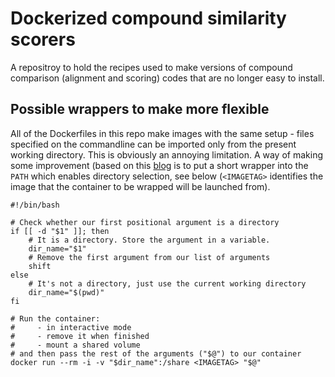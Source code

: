 # Dockerized compound similarity scorers

A repositroy to hold the recipes used to make versions of compound comparison (alignment and scoring) codes that are no longer easy to install.


## Possible wrappers to make more flexible

All of the Dockerfiles in this repo make images with the same setup - files specified on the commandline can be imported only from the present working directory. This is obviously an annoying limitation.
A way of making some improvement (based on this [blog](https://blog.smallsec.ca/dockerizing-cli-tools/) is to put a short wrapper into the `PATH` which enables directory selection, see below (`<IMAGETAG>` identifies the image that the container to be wrapped will be launched from).

```
#!/bin/bash

# Check whether our first positional argument is a directory
if [[ -d "$1" ]]; then
    # It is a directory. Store the argument in a variable.
    dir_name="$1"
    # Remove the first argument from our list of arguments
    shift
else
    # It's not a directory, just use the current working directory
    dir_name="$(pwd)"
fi

# Run the container:
#     - in interactive mode
#     - remove it when finished
#     - mount a shared volume
# and then pass the rest of the arguments ("$@") to our container
docker run --rm -i -v "$dir_name":/share <IMAGETAG> "$@"

```
